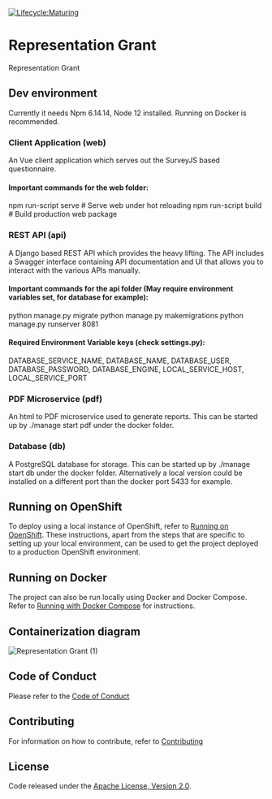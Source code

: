 [![Lifecycle:Maturing](https://img.shields.io/badge/Lifecycle-Maturing-007EC6)](https://github.com/bcgov/representation-grant-app/)

# Representation Grant
Representation Grant

## Dev environment
Currently it needs Npm 6.14.14, Node 12 installed. Running on Docker is recommended.

### Client Application (web)
An Vue client application which serves out the SurveyJS based questionnaire.

#### Important commands for the web folder:
npm run-script serve # Serve web under hot reloading
npm run-script build # Build production web package

###	REST API (api)
A Django based REST API which provides the heavy lifting.  The API includes a Swagger interface containing API documentation and UI that allows you to interact with the various APIs manually.

#### Important commands for the api folder (May require environment variables set, for database for example):
python manage.py migrate 
python manage.py makemigrations
python manage.py runserver 8081

#### Required Environment Variable keys (check settings.py):
DATABASE_SERVICE_NAME, DATABASE_NAME, DATABASE_USER, DATABASE_PASSWORD, DATABASE_ENGINE, LOCAL_SERVICE_HOST, LOCAL_SERVICE_PORT

### PDF Microservice (pdf)
An html to PDF microservice used to generate reports. 
This can be started up by ./manage start pdf under the docker folder. 

###	Database (db)
A PostgreSQL database for storage.
This can be started up by ./manage start db under the docker folder. Alternatively a local version could be installed on a different port than the docker port 5433 for example.

## Running on OpenShift
To deploy using a local instance of OpenShift, refer to [Running on OpenShift](./RunningOnOpenShift.md).  These instructions, apart from the steps that are specific to setting up your local environment, can be used to get the project deployed to a production OpenShift environment.

## Running on Docker
The project can also be run locally using Docker and Docker Compose.  Refer to [Running with Docker Compose](./docker/README.md) for instructions.

## Containerization diagram
![Representation Grant (1)](https://user-images.githubusercontent.com/3484109/147691536-3cc5ed0c-6695-476a-80c5-626a2183494a.png)

## Code of Conduct
Please refer to the [Code of Conduct](./CODE_OF_CONDUCT.md) 

## Contributing
For information on how to contribute, refer to [Contributing](CONTRIBUTING.md)

## License
Code released under the [Apache License, Version 2.0](./LICENSE).
